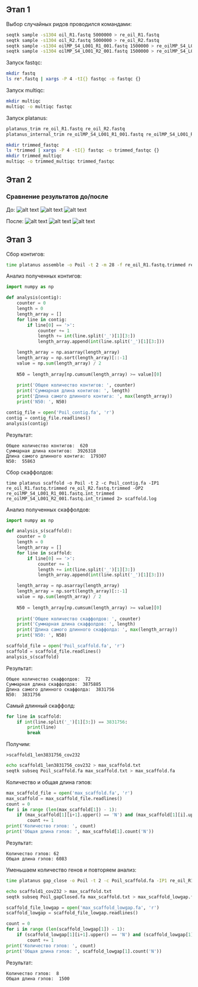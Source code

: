 ## Этап 1 ##
Выбор случайных ридов проводился командами:

```bash
seqtk sample -s1304 oil_R1.fastq 5000000 > re_oil_R1.fastq
seqtk sample -s1304 oil_R2.fastq 5000000 > re_oil_R2.fastq
seqtk sample -s1304 oilMP_S4_L001_R1_001.fastq 1500000 > re_oilMP_S4_L001_R1_001.fastq
seqtk sample -s1304 oilMP_S4_L001_R2_001.fastq 1500000 > re_oilMP_S4_L001_R2_001.fastq
```

Запуск fastqc:

```bash
mkdir fastq
ls re*.fastq | xargs -P 4 -tI{} fastqc -o fastqc {}
```

Запуск multiqc:
```bash
mkdir multiqc
multiqc -o multiqc fastqc
```

Запуск platanus:
```bash
platanus_trim re_oil_R1.fastq re_oil_R2.fastq
platanus_internal_trim re_oilMP_S4_L001_R1_001.fastq re_oilMP_S4_L001_R2_001.fastq
```

```bash
mkdir trimmed_fastqc
ls *trimmed | xargs -P 4 -tI{} fastqc -o trimmed_fastqc {}
mkdir trimmed_multiqc
multiqc -o trimmed_multiqc trimmed_fastqc
```

## Этап 2 ##
### Сравнение результатов до/после ###

До:
![alt text](https://github.com/IlonaGA/hse21_hw1/blob/main/Images/MultiQC_general_stats.png?raw=true)
![alt text](https://github.com/IlonaGA/hse21_hw1/blob/main/Images/Mean_quality_scores.png?raw=true)
![alt text](https://github.com/IlonaGA/hse21_hw1/blob/main/Images/Adapter_content.png?raw=true)

После:
![alt text](https://github.com/IlonaGA/hse21_hw1/blob/main/Images/Trimmed_general_stats.png?raw=true)
![alt text](https://github.com/IlonaGA/hse21_hw1/blob/main/Images/Trimmed_mean_quality_scores.png?raw=true)
![alt text](https://github.com/IlonaGA/hse21_hw1/blob/main/Images/Trimmed_adapter_content.png?raw=true)

## Этап 3 ##
Сбор контигов:
```bash
time platanus assemble -o Poil -t 2 -m 28 -f re_oil_R1.fastq.trimmed re_oil_R2.fastq.trimmed 2> assembl.log
```

Анализ полученных контигов:
```python
import numpy as np
```

```python
def analysis(contig):
    counter = 0
    length = 0
    length_array = []
    for line in contig:
        if line[0] == '>':
            counter += 1
            length += int(line.split('_')[1][3:])
            length_array.append(int(line.split('_')[1][3:]))

    length_array = np.asarray(length_array)
    length_array = np.sort(length_array)[::-1]
    value = np.sum(length_array) / 2
    
    N50 = length_array[np.cumsum(length_array) >= value][0]
    
    print('Общее количество контигов: ', counter)
    print('Суммарная длина контигов: ', length)
    print('Длина самого длинного контига: ', max(length_array))
    print('N50: ', N50)
```

```python
contig_file = open('Poil_contig.fa', 'r')
contig = contig_file.readlines()
analysis(contig)
```

Результат:
```
Общее количество контигов:  620
Суммарная длина контигов:  3926318
Длина самого длинного контига:  179307
N50:  55863
```

Сбор скаффолдов:
```
time platanus scaffold -o Poil -t 2 -c Poil_contig.fa -IP1 re_oil_R1.fastq.trimmed re_oil_R2.fastq.trimmed -OP2 re_oilMP_S4_L001_R1_001.fastq.int_trimmed re_oilMP_S4_L001_R2_001.fastq.int_trimmed 2> scaffold.log
```
Анализ полученных скаффолдов:
```python
import numpy as np
```

```python
def analysis_s(scaffold):
    counter = 0
    length = 0
    length_array = []
    for line in scaffold:
        if line[0] == '>':
            counter += 1
            length += int(line.split('_')[1][3:])
            length_array.append(int(line.split('_')[1][3:]))

    length_array = np.asarray(length_array)
    length_array = np.sort(length_array)[::-1]
    value = np.sum(length_array) / 2
    
    N50 = length_array[np.cumsum(length_array) >= value][0]
    
    print('Общее количество скаффолдов: ', counter)
    print('Суммарная длина скаффолдов: ', length)
    print('Длина самого длинного скаффолда: ', max(length_array))
    print('N50: ', N50)
```

```python
scaffold_file = open('Poil_scaffold.fa', 'r')
scaffold = scaffold_file.readlines()
analysis_s(scaffold)
```

Результат:
```
Общее количество скаффолдов:  72
Суммарная длина скаффолдов:  3875885
Длина самого длинного скаффолда:  3831756
N50:  3831756
```

Самый длинный скаффолд:
```python
for line in scaffold:
    if int(line.split('_')[1][3:]) == 3831756:
        print(line)
        break
```
Получим: 
```
>scaffold1_len3831756_cov232
```

```bash
echo scaffold1_len3831756_cov232 > max_scaffold.txt
seqtk subseq Poil_scaffold.fa max_scaffold.txt > max_scaffold.fa
```

Количество и общая длина гэпов:
```python
max_scaffold_file = open('max_scaffold.fa', 'r')
max_scaffold = max_scaffold_file.readlines()
count = 0
for i in range (len(max_scaffold[1]) - 1):
    if (max_scaffold[1][i+1].upper() == 'N') and (max_scaffold[1][i].upper() != 'N'):
        count += 1
print('Количество гэпов: ', count)
print('Общая длина гэпов: ', max_scaffold[1].count('N'))
```
Результат:
```
Количество гэпов: 62
Общая длина гэпов: 6083
```

Уменьшаем количество генов и повторяем анализ:
```bash
time platanus gap_close -o Poil -t 2 -c Poil_scaffold.fa -IP1 re_oil_R1.fastq.trimmed re_oil_R2.fastq.trimmed -OP2 re_oilMP_S4_L001_R1_001.fastq.int_trimmed re_oilMP_S4_L001_R2_001.fastq.int_trimmed 2> gapclose.log
```
```bash
echo scaffold1_cov232 > max_scaffold.txt
seqtk subseq Poil_gapClosed.fa max_scaffold.txt > max_scaffold_lowgap.fa
```
```python
scaffold_file_lowgap = open('max_scaffold_lowgap.fa', 'r')
scaffold_lowgap = scaffold_file_lowgap.readlines()

count = 0
for i in range (len(scaffold_lowgap[1]) - 1):
    if (scaffold_lowgap[1][i+1].upper() == 'N') and (scaffold_lowgap[1][i].upper() != 'N'):
        count += 1
print('Количество гэпов: ', count)
print('Общая длина гэпов: ', scaffold_lowgap[1].count('N'))
```
Результат:
```
Количество гэпов:  8
Общая длина гэпов:  1500
```



